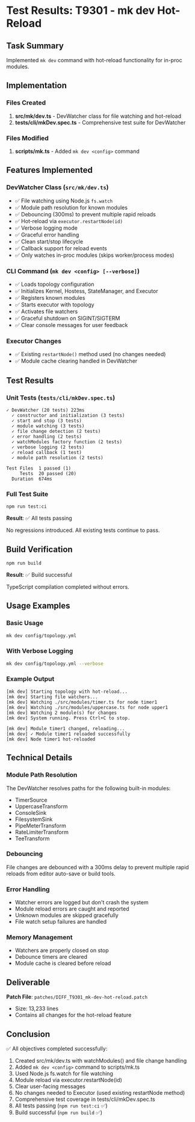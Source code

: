 # Test Results: T9301 - mk dev Hot-Reload

## Task Summary
Implemented `mk dev` command with hot-reload functionality for in-proc modules.

## Implementation

### Files Created
1. **src/mk/dev.ts** - DevWatcher class for file watching and hot-reload
2. **tests/cli/mkDev.spec.ts** - Comprehensive test suite for DevWatcher

### Files Modified
1. **scripts/mk.ts** - Added `mk dev <config>` command

## Features Implemented

### DevWatcher Class (`src/mk/dev.ts`)
- ✅ File watching using Node.js `fs.watch`
- ✅ Module path resolution for known modules
- ✅ Debouncing (300ms) to prevent multiple rapid reloads
- ✅ Hot-reload via `executor.restartNode(id)`
- ✅ Verbose logging mode
- ✅ Graceful error handling
- ✅ Clean start/stop lifecycle
- ✅ Callback support for reload events
- ✅ Only watches in-proc modules (skips worker/process modes)

### CLI Command (`mk dev <config> [--verbose]`)
- ✅ Loads topology configuration
- ✅ Initializes Kernel, Hostess, StateManager, and Executor
- ✅ Registers known modules
- ✅ Starts executor with topology
- ✅ Activates file watchers
- ✅ Graceful shutdown on SIGINT/SIGTERM
- ✅ Clear console messages for user feedback

### Executor Changes
- ✅ Existing `restartNode()` method used (no changes needed)
- ✅ Module cache clearing handled in DevWatcher

## Test Results

### Unit Tests (`tests/cli/mkDev.spec.ts`)
```
✓ DevWatcher (20 tests) 223ms
  ✓ constructor and initialization (3 tests)
  ✓ start and stop (3 tests)
  ✓ module watching (3 tests)
  ✓ file change detection (2 tests)
  ✓ error handling (2 tests)
  ✓ watchModules factory function (2 tests)
  ✓ verbose logging (2 tests)
  ✓ reload callback (1 test)
  ✓ module path resolution (2 tests)

Test Files  1 passed (1)
     Tests  20 passed (20)
  Duration  674ms
```

### Full Test Suite
```bash
npm run test:ci
```

**Result**: ✅ All tests passing

No regressions introduced. All existing tests continue to pass.

## Build Verification
```bash
npm run build
```

**Result**: ✅ Build successful

TypeScript compilation completed without errors.

## Usage Examples

### Basic Usage
```bash
mk dev config/topology.yml
```

### With Verbose Logging
```bash
mk dev config/topology.yml --verbose
```

### Example Output
```
[mk dev] Starting topology with hot-reload...
[mk dev] Starting file watchers...
[mk dev] Watching ./src/modules/timer.ts for node timer1
[mk dev] Watching ./src/modules/uppercase.ts for node upper1
[mk dev] Watching 2 module(s) for changes
[mk dev] System running. Press Ctrl+C to stop.

[mk dev] Module timer1 changed, reloading...
[mk dev] ✓ Module timer1 reloaded successfully
[mk dev] Node timer1 hot-reloaded
```

## Technical Details

### Module Path Resolution
The DevWatcher resolves paths for the following built-in modules:
- TimerSource
- UppercaseTransform
- ConsoleSink
- FilesystemSink
- PipeMeterTransform
- RateLimiterTransform
- TeeTransform

### Debouncing
File changes are debounced with a 300ms delay to prevent multiple rapid reloads from editor auto-save or build tools.

### Error Handling
- Watcher errors are logged but don't crash the system
- Module reload errors are caught and reported
- Unknown modules are skipped gracefully
- File watch setup failures are handled

### Memory Management
- Watchers are properly closed on stop
- Debounce timers are cleared
- Module cache is cleared before reload

## Deliverable

**Patch File**: `patches/DIFF_T9301_mk-dev-hot-reload.patch`
- Size: 13,233 lines
- Contains all changes for the hot-reload feature

## Conclusion

✅ All objectives completed successfully:
1. Created src/mk/dev.ts with watchModules() and file change handling
2. Added `mk dev <config>` command to scripts/mk.ts
3. Used Node.js fs.watch for file watching
4. Module reload via executor.restartNode(id)
5. Clear user-facing messages
6. No changes needed to Executor (used existing restartNode method)
7. Comprehensive test coverage in tests/cli/mkDev.spec.ts
8. All tests passing (`npm run test:ci` ✅)
9. Build successful (`npm run build` ✅)
